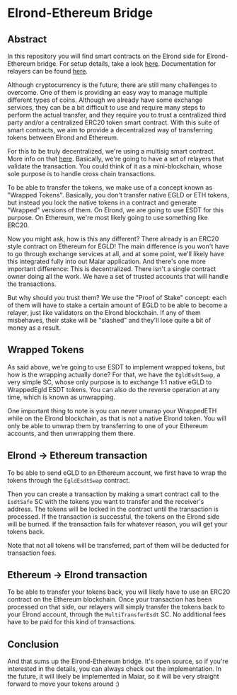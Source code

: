 # Elrond-Ethereum Bridge

## Abstract

In this repository you will find smart contracts on the Elrond side for Elrond-Ethereum bridge. For setup details, take a look [here](docs/setup.md). Documentation for relayers can be found [here](docs/relayer.md).  

Although cryptocurrency is the future, there are still many challenges to overcome. One of them is providing an easy way to manage multiple different types of coins. Although we already have some exchange services, they can be a bit difficult to use and require many steps to perform the actual transfer, and they require you to trust a centralized third party and/or a centralized ERC20 token smart contract. With this suite of smart contracts, we aim to provide a decentralized way of transferring tokens between Elrond and Ethereum.  

For this to be truly decentralized, we're using a multisig smart contract. More info on that [here](https://github.com/ElrondNetwork/elrond-wasm-rs/blob/master/contracts/examples/multisig/README.md).  Basically, we're going to have a set of relayers that validate the transaction. You could think of it as a mini-blockchain, whose sole purpose is to handle cross chain transactions.  

To be able to transfer the tokens, we make use of a concept known as "Wrapped Tokens". Basically, you don't transfer native EGLD or ETH tokens, but instead you lock the native tokens in a contract and generate "Wrapped" versions of them. On Elrond, we are going to use ESDT for this purpose. On Ethereum, we're most likely going to use something like ERC20.  

Now you might ask, how is this any different? There already is an ERC20 style contract on Ethereum for EGLD! The main difference is you won't have to go through exchange services at all, and at some point, we'll likely have this integrated fully into out Maiar application. And there's one more important difference: This is decentralized. There isn't a single contract owner doing all the work.  We have a set of trusted accounts that will handle the transactions.  

But why should _you_ trust them? We use the "Proof of Stake" concept: each of them will have to stake a certain amount of EGLD to be able to become a relayer, just like validators on the Elrond blockchain. If any of them misbehaves, their stake will be "slashed" and they'll lose quite a bit of money as a result.

## Wrapped Tokens

As said above, we're going to use ESDT to implement wrapped tokens, but how is the wrapping actually done? For that, we have the `EgldEsdtSwap`, a very simple SC, whose only purpose is to exchange 1:1 native eGLD to WrappedEgld ESDT tokens. You can also do the reverse operation at any time, which is known as unwrapping.  

One important thing to note is you can never unwrap your WrappedETH while on the Elrond blockchain, as that is not a native Elrond token. You will only be able to unwrap them by transferring to one of your Ethereum accounts, and then unwrapping them there.  

## Elrond -> Ethereum transaction

To be able to send eGLD to an Ethereum account, we first have to wrap the tokens through the `EgldEsdtSwap` contract.   

Then you can create a transaction by making a smart contract call to the `EsdtSafe` SC with the tokens you want to transfer and the receiver's address. The tokens will be locked in the contract until the transaction is processed. If the transaction is successful, the tokens on the Elrond side will be burned. If the transaction fails for whatever reason, you will get your tokens back.  

Note that not all tokens will be transferred, part of them will be deducted for transaction fees.  

## Ethereum -> Elrond transaction

To be able to transfer your tokens back, you will likely have to use an ERC20 contract on the Ethereum blockchain. Once your transaction has been processed on that side, our relayers will simply transfer the tokens back to your Elrond account, through the `MultiTransferEsdt` SC. No additional fees have to be paid for this kind of transactions.  

## Conclusion

And that sums up the Elrond-Ethereum bridge. It's open source, so if you're interested in the details, you can always check out the implementation. In the future, it will likely be implemented in Maiar, so it will be very straight forward to move your tokens around :)
